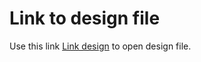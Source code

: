 #  Link to design file

Use this link [Link design](https://www.figma.com/design/pDKUxG4MQsIyAIHpfrFxxi/Ball-Master-(Nikita-%2F-Lera-24.05)) to open design file.

